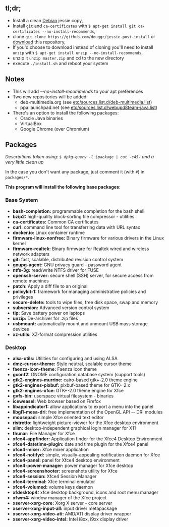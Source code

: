 ## tl;dr;
 - Install a clean [Debian](https://debian.org) jessie copy,
 - Install `git` and `ca-certificates` with
  `$ apt-get install git ca-certificates --no-install-recommends`,
 - clone `git clone https://github.com/douggr/jessie-post-install` or
  [download](https://github.com/douggr/jessie-post-install/archive/master.zip)
  this repository,
 - If you'd choose to download instead of cloning you'll need to install
  `unzip` with `$ apt-get install unzip --no-install-recommends`,
 - unzip it `unzip master.zip` and cd to the new directory
 - execute `./install.sh` and reboot your system

## Notes
  - This will add *--no-install-recommends* to your apt preferences
  - Two new repositories will be added:
    - deb-multimedia.org (see
      [etc/sources.list.d/deb-multimedia.list](https://github.com/douggr/jessie-post-install/blob/master/etc/apt/sources.list.d/deb-multimedia.list))
    - ppa.launchpad.net (see
      [etc/sources.list.d/webupd8team-java.list](https://github.com/douggr/jessie-post-install/blob/master/etc/apt/sources.list.d/webupd8team-java.list))
  - There's an option to install the following packages:
    - Oracle Java binaries
    - VirtualBox
    - Google Chrome (over Chromium)

## Packages
*Descriptions taken using: `$ dpkg-query -l $package | cut -c45-` and a
very little clean up*

In the case you don't want any package, just comment it (with `#`) in
`packages/*`.

**This program will install the following base packages:**

### Base System
 - **bash-completion:** programmable completion for the bash shell
 - **bzip2:** high-quality block-sorting file compressor - utilities
 - **ca-certificates:** Common CA certificates
 - **curl:** command line tool for transferring data with URL syntax
 - **docker.io:** Linux container runtime
 - **firmware-linux-nonfree:** Binary firmware for various drivers in the Linux kernel
 - **firmware-realtek:** Binary firmware for Realtek wired and wireless network adapters
 - **git:** fast, scalable, distributed revision control system
 - **gnupg-agent:** GNU privacy guard - password agent
 - **ntfs-3g:** read/write NTFS driver for FUSE
 - **openssh-server:** secure shell (SSH) server, for secure access from remote machines
 - **patch:** Apply a diff file to an original
 - **policykit-1:** framework for managing administrative policies and privileges
 - **secure-delete:** tools to wipe files, free disk space, swap and memory
 - **subversion:** Advanced version control system
 - **tlp:** Save battery power on laptops
 - **unzip:** De-archiver for .zip files
 - **usbmount:** automatically mount and unmount USB mass storage devices
 - **xz-utils:** XZ-format compression utilities

### Desktop
 - **alsa-utils:** Utilities for configuring and using ALSA
 - **dmz-cursor-theme:** Style neutral, scalable cursor theme
 - **faenza-icon-theme:** Faenza icon theme
 - **gconf2:** GNOME configuration database system (support tools)
 - **gtk2-engines-murrine:** cairo-based gtk+-2.0 theme engine
 - **gtk2-engines-pixbuf:** pixbuf-based theme for GTK+ 2.x
 - **gtk2-engines-xfce:** GTK+-2.0 theme engine for Xfce
 - **gvfs-bin:** userspace virtual filesystem - binaries
 - **iceweasel:** Web browser based on Firefox
 - **libappindicator1:** allow applications to export a menu into the panel
 - **libgl1-mesa-dri:** free implementation of the OpenGL API -- DRI modules
 - **mousepad:** simple Xfce oriented text editor
 - **ristretto:** lightweight picture-viewer for the Xfce desktop environment
 - **slim:** desktop-independent graphical login manager for X11
 - **thunar:** File Manager for Xfce
 - **xfce4-appfinder:** Application finder for the Xfce4 Desktop Environment
 - **xfce4-datetime-plugin:** date and time plugin for the Xfce4 panel
 - **xfce4-mixer:** Xfce mixer application
 - **xfce4-notifyd:** simple, visually-appealing notification daemon for Xfce
 - **xfce4-panel:** panel for Xfce4 desktop environment
 - **xfce4-power-manager:** power manager for Xfce desktop
 - **xfce4-screenshooter:** screenshots utility for Xfce
 - **xfce4-session:** Xfce4 Session Manager
 - **xfce4-terminal:** Xfce terminal emulator
 - **xfce4-volumed:** volume keys daemon
 - **xfdesktop4:** xfce desktop background, icons and root menu manager
 - **xfwm4:** window manager of the Xfce project
 - **xserver-xorg-core:**   Xorg X server - core server
 - **xserver-xorg-input-all:** input driver metapackage
 - **xserver-xorg-video-ati:** AMD/ATI display driver wrapper
 - **xserver-xorg-video-intel:** Intel i8xx, i9xx display driver
